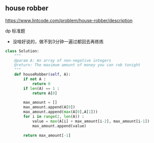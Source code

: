 ## house robber 

https://www.lintcode.com/problem/house-robber/description 



dp 标准题

+ 没啥好说的，做不到3分钟一遍过都回去再练练

```python
class Solution:
    """
    @param A: An array of non-negative integers
    @return: The maximum amount of money you can rob tonight
    """
    def houseRobber(self, A):
        if not A : 
            return 0 
        if len(A) == 1 :
            return A[0]
        
        max_amount = [] 
        max_amount.append(A[0])
        max_amount.append(max(A[0],A[1]))
        for i in range(2, len(A)) : 
            value = max(A[i] + max_amount[i-2], max_amount[i-1])
            max_amount.append(value)
            
        return max_amount[-1]
            
        

```

